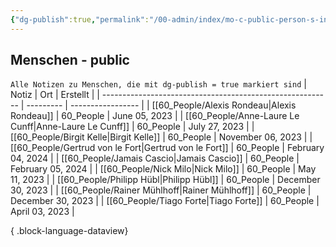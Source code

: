 ```yaml
---
{"dg-publish":true,"permalink":"/00-admin/index/mo-c-public-person-s-index/","tags":["class/index"],"noteIcon":""}
---
```



## Menschen - public
`Alle Notizen zu Menschen, die mit dg-publish = true markiert sind`
| Notiz                                                     | Ort       | Erstellt          |
| --------------------------------------------------------- | --------- | ----------------- |
| [[60_People/Alexis Rondeau\|Alexis Rondeau]]           | 60_People | June 05, 2023     |
| [[60_People/Anne-Laure Le Cunff\|Anne-Laure Le Cunff]] | 60_People | July 27, 2023     |
| [[60_People/Birgit Kelle\|Birgit Kelle]]               | 60_People | November 06, 2023 |
| [[60_People/Gertrud von le Fort\|Gertrud von le Fort]] | 60_People | February 04, 2024 |
| [[60_People/Jamais Cascio\|Jamais Cascio]]             | 60_People | February 05, 2024 |
| [[60_People/Nick Milo\|Nick Milo]]                     | 60_People | May 11, 2023      |
| [[60_People/Philipp Hübl\|Philipp Hübl]]               | 60_People | December 30, 2023 |
| [[60_People/Rainer Mühlhoff\|Rainer Mühlhoff]]         | 60_People | December 30, 2023 |
| [[60_People/Tiago Forte\|Tiago Forte]]                 | 60_People | April 03, 2023    |

{ .block-language-dataview}
